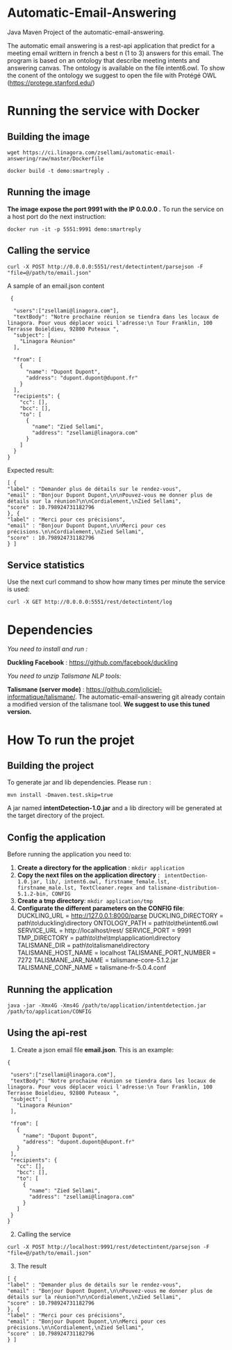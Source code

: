 # Automatic-Email-Answering

Java Maven Project of the automatic-email-answering.

The automatic email answering is a rest-api application that predict for a meeting email writtern in french a best n (1 to 3) answers for this email.
The program is based on an ontology that describe meeting intents and answering canvas.
The ontology is available on the file intent6.owl. To show the conent of the ontology we suggest to open the file with Protégé OWL (https://protege.stanford.edu/)

# Running the service with Docker

## Building the image
```
wget https://ci.linagora.com/zsellami/automatic-email-answering/raw/master/Dockerfile

docker build -t demo:smartreply .
```
## Running the image
**The image expose the port 9991 with the IP 0.0.0.0 .**  To run the service on a host port do the next instruction:
```
docker run -it -p 5551:9991 demo:smartreply
```
## Calling the service 
```
curl -X POST http://0.0.0.0:5551/rest/detectintent/parsejson -F "file=@/path/to/email.json"
```
A sample of an email.json content
```
 {
  
  "users":["zsellami@linagora.com"],
  "textBody": "Notre prochaine réunion se tiendra dans les locaux de linagora. Pour vous déplacer voici l'adresse:\n Tour Franklin, 100 Terrasse Boieldieu, 92800 Puteaux ",
  "subject": [
    "Linagora Réunion"
  ],
  
  "from": [
    {
      "name": "Dupont Dupont",
      "address": "dupont.dupont@dupont.fr"
    }
  ],
  "recipients": {
    "cc": [],
    "bcc": [],
    "to": [
      {
        "name": "Zied Sellami",
        "address": "zsellami@linagora.com"
      }
    ]
  }
}
```
Expected result:
```
[ {  
"label" : "Demander plus de détails sur le rendez-vous",  
"email" : "Bonjour Dupont Dupont,\n\nPouvez-vous me donner plus de détails sur la réunion?\n\nCordialement,\nZied Sellami",  
"score" : 10.798924731182796  
}, {  
"label" : "Merci pour ces précisions",  
"email" : "Bonjour Dupont Dupont,\n\nMerci pour ces précisions.\n\nCordialement,\nZied Sellami",  
"score" : 10.798924731182796  
} ]
```

## Service statistics
Use the next curl command to show how many times per minute the service is used:
```
curl -X GET http://0.0.0.0:5551/rest/detectintent/log
```

# Dependencies

*You need to install and run :*

**Duckling Facebook** : https://github.com/facebook/duckling

*You need to unzip Talismane NLP tools:*

**Talismane (server mode)** : https://github.com/joliciel-informatique/talismane/. The automatic-email-answering git already contain a modified version of the talismane tool. **We suggest to use this tuned version.**

# How To run the projet

## Building the project

To generate jar and lib dependencies. Please run :
```
mvn install -Dmaven.test.skip=true
```
A jar named **intentDetection-1.0.jar** and a lib directory will be generated at the target directory of the project.

## Config the application

Before running the application you need to:

 1. **Create a directory for the application** : ```mkdir application```
 2. **Copy the next files on the application directory** : ``` intentDection-1.0.jar, lib/, intent6.owl, firstname_female.lst, firstname_male.lst, TextCleaner.regex and talismane-distribution-5.1.2-bin, CONFIG```
 3. **Create a tmp directory**: ```mkdir application/tmp```
 4. **Configurate the different parameters on the CONFIG file**:
 DUCKLING_URL = http://127.0.0.1:8000/parse
DUCKLING_DIRECTORY = path\to\duckling\directory
ONTOLOGY_PATH = path\to\the\intent6.owl
SERVICE_URL = http://localhost/rest/
SERVICE_PORT = 9991
TMP_DIRECTORY = path\to\the\tmp\application\directory
TALISMANE_DIR = path\to\talismane\directory
TALISMANE_HOST_NAME = localhost
TALISMANE_PORT_NUMBER = 7272
TALISMANE_JAR_NAME = talismane-core-5.1.2.jar
TALISMANE_CONF_NAME = talismane-fr-5.0.4.conf

## Running the application

```
java -jar -Xmx4G -Xms4G /path/to/application/intentdetection.jar /path/to/application/CONFIG
```

## Using the api-rest

 1. Create a json email file **email.json**. This is an example:
 ```
 {
  
  "users":["zsellami@linagora.com"],
  "textBody": "Notre prochaine réunion se tiendra dans les locaux de linagora. Pour vous déplacer voici l'adresse:\n Tour Franklin, 100 Terrasse Boieldieu, 92800 Puteaux ",
  "subject": [
    "Linagora Réunion"
  ],
  
  "from": [
    {
      "name": "Dupont Dupont",
      "address": "dupont.dupont@dupont.fr"
    }
  ],
  "recipients": {
    "cc": [],
    "bcc": [],
    "to": [
      {
        "name": "Zied Sellami",
        "address": "zsellami@linagora.com"
      }
    ]
  }
}

 ```

 2. Calling the service
 ```
curl -X POST http://localhost:9991/rest/detectintent/parsejson -F "file=@/path/to/email.json"
 ```

 3. The result
 ```
[ {  
"label" : "Demander plus de détails sur le rendez-vous",  
"email" : "Bonjour Dupont Dupont,\n\nPouvez-vous me donner plus de détails sur la réunion?\n\nCordialement,\nZied Sellami",  
"score" : 10.798924731182796  
}, {  
"label" : "Merci pour ces précisions",  
"email" : "Bonjour Dupont Dupont,\n\nMerci pour ces précisions.\n\nCordialement,\nZied Sellami",  
"score" : 10.798924731182796  
} ]
 ```
